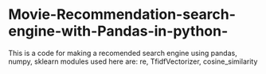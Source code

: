 # Movie-Recommendation-search-engine-with-Pandas-in-python-
This is a code for making a recomended search engine using pandas, numpy, sklearn
modules used here are:
re,
TfidfVectorizer,
cosine_similarity
